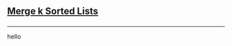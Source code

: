 <h2><a href="https://leetcode.com/problems/merge-k-sorted-lists/submissions/913842487/">Merge k Sorted Lists</a></h2><h3></h3><hr>hello